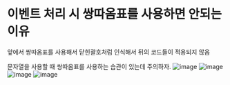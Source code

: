# 이벤트 처리 시 쌍따옴표를 사용하면 안되는 이유

앞에서 쌍따옴표를 사용해서 닫힌괄호처럼 인식해서 뒤의 코드들이 적용되지 않음

문자열을 사용할 때 쌍따옴표를 사용하는 습관이 있는데 주의하자.
![image](https://user-images.githubusercontent.com/49031232/162673713-6f2722ba-51f9-44d4-a073-141d2e4887a8.png)
![image](https://user-images.githubusercontent.com/49031232/162673751-e7c72ea3-e3ed-44f5-9ba5-30abbd2828f7.png)
</br>
![image](https://user-images.githubusercontent.com/49031232/162673389-ea8ba1bc-9eb2-45af-9388-c9f4bdda5887.png)
![image](https://user-images.githubusercontent.com/49031232/162673789-2e547a56-d2c2-4921-b056-28c163ca4726.png)
